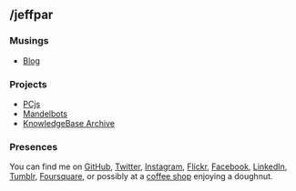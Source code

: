 ## /jeffpar

### Musings

- [Blog](blog/)

### Projects

- [PCjs](https://www.pcjs.org/)
- [Mandelbots](http://www.mandelbot.net/)
- [KnowledgeBase Archive](https://jeffpar.github.io/kbarchive/)

### Presences

You can find me on
[GitHub](https://github.com/jeffpar),
[Twitter](https://twitter.com/jeffpar),
[Instagram](https://www.instagram.com/jeffpar/),
[Flickr](https://www.flickr.com/photos/jeffpar),
[Facebook](https://www.facebook.com/jeffpar),
[LinkedIn](https://www.linkedin.com/in/jeffpar/),
[Tumblr](https://www.tumblr.com/blog/jeffpar),
[Foursquare](https://foursquare.com/jeffpar),
or possibly at a [coffee shop](http://www.toppotdoughnuts.com/) enjoying a doughnut.
